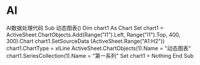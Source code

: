 # AI
AI数据处理代码
Sub 动态图表()
    Dim chart1 As Chart
    Set chart1 = ActiveSheet.ChartObjects.Add(Range("I1").Left, Range("I1").Top, 400, 300).Chart
        chart1.SetSourceData (ActiveSheet.Range("A1:H2"))
        chart1.ChartType = xlLine
        ActiveSheet.ChartObjects(1).Name = "动态图表"
        chart1.SeriesCollection(1).Name = "第一系列"
    Set chart1 = Nothing
End Sub
